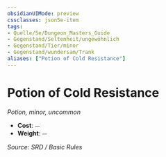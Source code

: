 ```yaml
---
obsidianUIMode: preview
cssclasses: json5e-item
tags:
- Quelle/5e/Dungeon_Masters_Guide
- Gegenstand/Seltenheit/ungewöhnlich
- Gegenstand/Tier/minor
- Gegenstand/wundersam/Trank
aliases: ["Potion of Cold Resistance"]
---
```

# Potion of Cold Resistance
*Potion, minor, uncommon*  

- **Cost**: ⏤
- **Weight**: ⏤

*Source: SRD / Basic Rules*